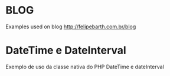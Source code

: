 BLOG
====

Examples used on blog http://felipebarth.com.br/blog

DateTime e DateInterval
====

Exemplo de uso da classe nativa do PHP DateTime e dateInterval